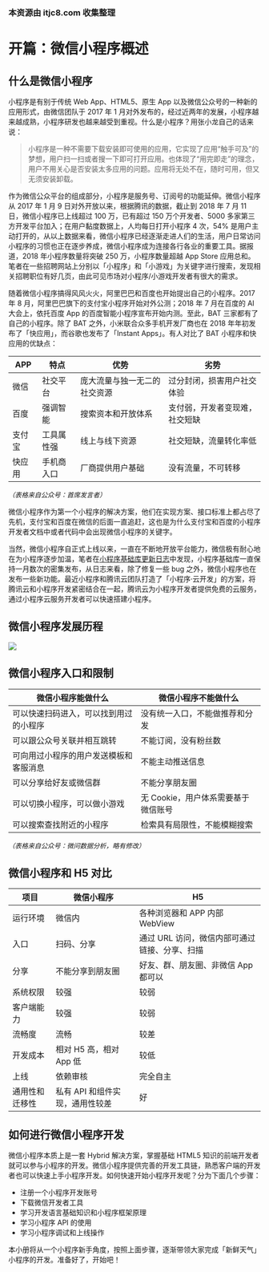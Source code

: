 ### 本资源由 itjc8.com 收集整理
# 开篇：微信小程序概述

## 什么是微信小程序

小程序是有别于传统 Web App、HTML5、原生 App 以及微信公众号的一种新的应用形式，由微信团队于 2017 年 1 月对外发布的，经过近两年的发展，小程序越来越成熟，小程序研发也越来越受到重视。什么是小程序？用张小龙自己的话来说：

> 小程序是一种不需要下载安装即可使用的应用，它实现了应用“触手可及”的梦想，用户扫一扫或者搜一下即可打开应用。也体现了“用完即走”的理念，用户不用关心是否安装太多应用的问题。应用将无处不在，随时可用，但又无须安装卸载。

作为微信公众平台的组成部分，小程序是服务号、订阅号的功能延伸。微信小程序从 2017 年 1 月 9 日对外开放以来，根据腾讯的数据，截止到 2018 年 7 月 11 日，微信小程序已上线超过 100 万，已有超过 150 万个开发者、5000 多家第三方开发平台加入；在用户黏度数据上，人均每日打开小程序 4 次，54% 是用户主动打开的，从以上数据来看，微信小程序已经逐渐走进人们的生活，用户日常访问小程序的习惯也正在逐步养成，微信小程序成为连接各行各业的重要工具。据报道，2018 年小程序数量将突破 250 万，小程序数量超越 App Store 应用总和。笔者在一些招聘网站上分别以「小程序」和「小游戏」为关键字进行搜索，发现相关招聘职位有好几页，由此可见市场对小程序/小游戏开发者有很大的需求。

随着微信小程序搞得风风火火，阿里巴巴和百度也开始提出自己的小程序。2017 年 8 月，阿里巴巴旗下的支付宝小程序开始对外公测；2018 年 7 月在百度的 AI 大会上，依托百度 App 的百度智能小程序宣布开始内测。至此，BAT 三家都有了自己的小程序。除了 BAT 之外，小米联合众多手机开发厂商也在 2018 年年初发布了「快应用」，而谷歌也发布了「Instant Apps」。有人对比了 BAT 小程序和快应用的优缺点：

 APP | 特点 | 优势 | 劣势
-- | --- | --- | ---
微信| 社交平台 | 庞大流量与独一无二的社交资源 | 过分封闭，损害用户社交体验
百度| 强调智能 | 搜索资本和开放体系 | 支付弱，开发者变现难，社交短缺
支付宝|工具属性强 | 线上与线下资源 | 社交短缺，流量转化率低
快应用 | 手机商入口 | 厂商提供用户基础 | 没有流量，不可转移

<p style="font-size: 13px; font-style: italic">（表格来自公众号：首席发言者）</p>

微信小程序作为第一个小程序的解决方案，他们在实现方案、接口标准上都占尽了先机，支付宝和百度在微信的后面一直追赶，这也是为什么支付宝和百度的小程序开发者文档中或者代码中会出现微信小程序的关键字。

当然，微信小程序自正式上线以来，一直在不断地开放平台能力，微信极有耐心地在为小程序逐步加温，笔者在[小程序基础库更新日志](https://developers.weixin.qq.com/miniprogram/dev/framework/release.html)中发现，小程序基础库一直保持一月数次的密集发布，从日志来看，除了修复一些 bug 之外，微信小程序也在发布一些新功能。最近小程序和腾讯云团队打造了「小程序·云开发」的方案，将腾讯云和小程序开发紧密结合在一起，腾讯云为小程序开发者提供免费的云服务，通过小程序云服务开发者可以快速搭建小程序。

## 微信小程序发展历程


![](https://user-gold-cdn.xitu.io/2018/8/27/1657939f5bdea657?w=1116&h=913&f=png&s=72976)

## 微信小程序入口和限制

微信小程序能做什么 | 微信小程序不能做什么
----------------- | ----------------
可以快速扫码进入，可以找到用过的小程序 | 没有统一入口，不能做推荐和分发
可以跟公众号关联并相互跳转 | 不能订阅，没有粉丝数
可向用过小程序的用户发送模板和客服消息 | 不能主动推送信息
可以分享给好友或微信群 | 不能分享朋友圈
可以切换小程序，可以做小游戏 | 无 Cookie，用户体系需要基于微信账号
可以搜索查找附近的小程序 | 检索具有局限性，不能模糊搜索

<p style="font-size: 13px; font-style: italic">（表格来自公众号：微问数据分析，略有修改）</p>

## 微信小程序和 H5 对比

项目 | 微信小程序 | H5
---- | ------- | ------
运行环境 | 微信内 | 各种浏览器和 APP 内部 WebView
入口 | 扫码、分享 | 通过 URL 访问，微信内部可通过链接、分享、扫描
分享 | 不能分享到朋友圈 | 好友、群、朋友圈、非微信 App 都可以
系统权限 | 较强 | 较弱
客户端能力 | 较强 | 较弱
流畅度 | 流畅 | 较差
开发成本 | 相对 H5 高，相对 App 低 | 较低
上线  | 依赖审核 | 完全自主
通用性和迁移性 | 私有 API 和组件实现，通用性较差 | 好




## 如何进行微信小程序开发

微信小程序本质上是一套 Hybrid 解决方案，掌握基础 HTML5 知识的前端开发者就可以参与小程序的开发。微信小程序提供完善的开发工具链，熟悉客户端的开发者也可以快速上手小程序开发。如何快速开始小程序开发呢？分为下面几个步骤：

* 注册一个小程序开发账号
* 下载微信开发者工具
* 学习开发语言基础知识和小程序框架原理
* 学习小程序 API 的使用
* 学习小程序调试和上线操作

本小册将从一个小程序新手角度，按照上面步骤，逐渐带领大家完成「新鲜天气」小程序的开发。准备好了，开始吧！
